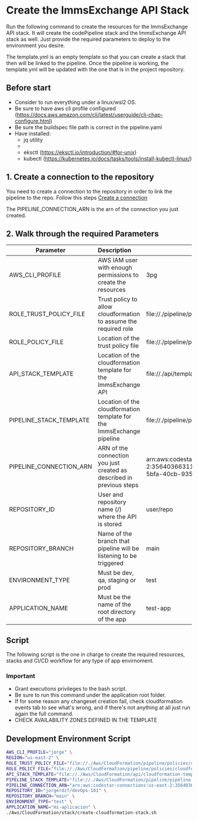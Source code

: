 # Create the ImmsExchange API Stack

Run the following command to create the resources for the ImmsExchange API stack. 
It will create the codePipeline stack and the ImmsExchange API stack as well. 
Just provide the required parameters to deploy to the environment you desire.

The template.yml is an empty template so that you can create a stack that then will be linked to the pipeline. 
Once the pipeline is working, the template.yml will be updated with the one that is in the project repository.

## Before start

- Consider to run everything under a linux/wsl2 OS. 
- Be sure to have aws cli profile configured (https://docs.aws.amazon.com/cli/latest/userguide/cli-chap-configure.html)
- Be sure the buildspec file path is correct in the pipeline.yaml
- Have installed:
    - jq utility
    - 
    - eksctl (https://eksctl.io/introduction/#for-unix)
    - kubectl (https://kubernetes.io/docs/tasks/tools/install-kubectl-linux/)

## 1. Create a connection to the repository

You need to create a connection to the repository in order to link the pipeline to the repo.
Follow this steps [Create a connection](https://docs.aws.amazon.com/dtconsole/latest/userguide/connections-create.html)

The PIPELINE_CONNECTION_ARN is the arn of the connection you just created.

## 2. Walk through the required Parameters

| Parameter               | Description                                                                     | Example                                                                                             |
| ----------------------- | :------------------------------------------------------------------------------ | --------------------------------------------------------------------------------------------------- |
| AWS_CLI_PROFILE         | AWS IAM user with enough permissions to create the resources                    | 3pg                                                                                                 |
| ROLE_TRUST_POLICY_FILE  | Trust policy to allow cloudformation to assume the required role                | file://./pipeline/policies/trust-policy.json                                                        |
| ROLE_POLICY_FILE        | Location of the trust policy file                                               | file://./pipeline/policies/policy.json                                                              |
| API_STACK_TEMPLATE      | Location of the cloudformation template for the ImmsExchange API                | file://./api/template.yml                                                                           |
| PIPELINE_STACK_TEMPLATE | Location of the cloudformation template for the ImmsExchange pipeline           | file://./pipeline/pipeline.yml                                                                      |
| PIPELINE_CONNECTION_ARN | ARN of the connection you just created as described in previous steps           | arn:aws:codestar-connections:us-east-2:356403663115:connection/68c0ec37-5bfa-40cb-935a-9e731b1faa61 |
| REPOSITORY_ID           | User and repository name (<user>/<repository>) where the API is stored			| user/repo                                                                                           |
| REPOSITORY_BRANCH       | Name of the branch that pipeline will be listening to be triggered              | main                                                                                                |
| ENVIRONMENT_TYPE        | Must be dev, qa, staging or prod                                                | test                                                                                                |
| APPLICATION_NAME        | Must be the name of the root directory of the app                               | test-app                                                                                            |

## Script

The following script is the one in charge to create the required resources, stacks and CI/CD workflow for any type of app envirnoment. 

### Important
- Grant executions privileges to the bash script.
- Be sure to run this command under the application root folder.
- If for some reason any changeset creation fail, check cloudformation events tab to see what's wrong, and if there's not anything at all just run again the full command.
- CHECK AVAILABILITY ZONES DEFINED IN THE TEMPLATE

## Development Environment Script

```bash
AWS_CLI_PROFILE="jorge" \
REGION="us-east-2" \
ROLE_TRUST_POLICY_FILE="file://./Aws/CloudFormation/pipeline/policies/cloudformation-trust-policy.json" \
ROLE_POLICY_FILE="file://./Aws/CloudFormation/pipeline/policies/cloudformation-policy.json" \
API_STACK_TEMPLATE="file://./Aws/CloudFormation/api/cloudformation-template.yml" \
PIPELINE_STACK_TEMPLATE="file://./Aws/CloudFormation/pipeline/pipeline.yml" \
PIPELINE_CONNECTION_ARN="arn:aws:codestar-connections:us-east-2:356403663115:connection/68c0ec37-5bfa-40cb-935a-9e731b1faa61" \
REPOSITORY_ID="jorgerdzf/devOps-101" \
REPOSITORY_BRANCH="main" \
ENVIRONMENT_TYPE="test" \
APPLICATION_NAME="mi-aplicacion" \
./Aws/CloudFormation/stack/create-cloudformation-stack.sh
```
